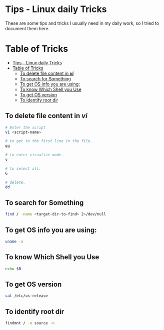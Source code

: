 # Tips - Linux daily Tricks

These are some tips and tricks I usually need in my daily work, so I tried to document them here.

# Table of Tricks
- [Tips - Linux daily Tricks](#tips---linux-daily-tricks)
- [Table of Tricks](#table-of-tricks)
  - [To delete file content in ***vi***](#to-delete-file-content-in-vi)
  - [To search for Something](#to-search-for-something)
  - [To get OS info you are using:](#to-get-os-info-you-are-using)
  - [To know Which Shell you Use](#to-know-which-shell-you-use)
  - [To get OS version](#to-get-os-version)
  - [To identify root dir](#to-identify-root-dir)

## To delete file content in ***vi***
```bash
# Enter the script
vi <script-name>

# to get to the first line in the file.
gg 

# to enter visualize mode.
v 

# to select all.
G 

# delete.
dd 
```

## To search for Something
```bash
find / -name <target-dir-to-find> 2>/dev/null
```

## To get OS info you are using:
```bash
uname -a
```

## To know Which Shell you Use
```bash
echo $0
```

## To get OS version
```bash
cat /etc/os-release
```

## To identify root dir
```bash
findmnt / -o source -n
```
